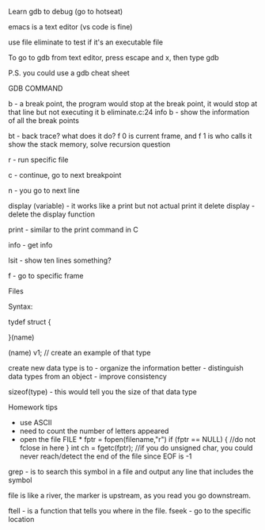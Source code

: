 Learn gdb to debug (go to hotseat)

emacs is a text editor (vs code is fine)

use file eliminate to test if it's an executable file

To go to gdb from text editor, press escape and x, then type gdb

P.S. you could use a gdb cheat sheet

GDB COMMAND

b - a break point, the program would stop at the break point, it would stop at that line but not executing it
    b eliminate.c:24
    info b - show the information of all the break points

bt - back trace? what does it do? f 0 is current frame, and f 1 is who calls it
     show the stack memory, solve recursion question

r - run specific file

c - continue, go to next breakpoint

n - you go to next line

display (variable) - it works like a print but not actual print it
delete display - delete the display function

print - similar to the print command in C

info - get info

lsit - show ten lines something?

f - go to specific frame


Files
    
Syntax:

tydef struct
{

}(name)

(name) v1; // create an example of that type

create new data type is to
    - organize the information better
    - distinguish data types from an object
    - improve consistency

sizeof(type) - this would tell you the size of that data type



Homework tips
- use ASCII
- need to count the number of letters appeared
- open the file
    FILE * fptr = fopen(filename,"r")
    if (fptr == NULL)
    {
        //do not fclose in here
    }
    int ch = fgetc(fptr); //if you do unsigned char, you could never reach/detect the end of the file since EOF is -1

grep - is to search this symbol in a file and output any line that includes the symbol

file is like a river, the marker is upstream, as you read you go downstream.

ftell - is a function that tells you where in the file.
fseek - go to the specific location



